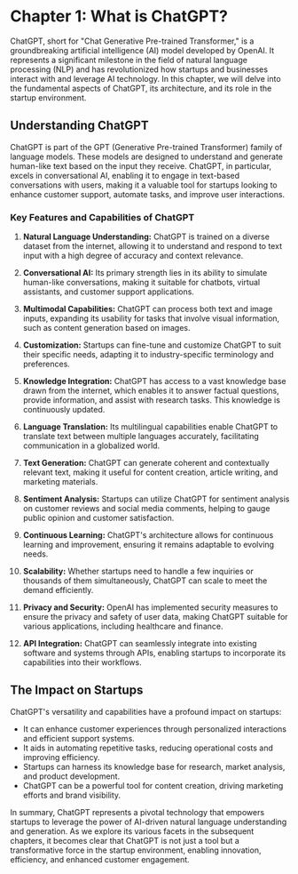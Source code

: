 Chapter 1: What is ChatGPT?
===========================

ChatGPT, short for "Chat Generative Pre-trained Transformer," is a groundbreaking artificial intelligence (AI) model developed by OpenAI. It represents a significant milestone in the field of natural language processing (NLP) and has revolutionized how startups and businesses interact with and leverage AI technology. In this chapter, we will delve into the fundamental aspects of ChatGPT, its architecture, and its role in the startup environment.

**Understanding ChatGPT**
-------------------------

ChatGPT is part of the GPT (Generative Pre-trained Transformer) family of language models. These models are designed to understand and generate human-like text based on the input they receive. ChatGPT, in particular, excels in conversational AI, enabling it to engage in text-based conversations with users, making it a valuable tool for startups looking to enhance customer support, automate tasks, and improve user interactions.

### **Key Features and Capabilities of ChatGPT**

1. **Natural Language Understanding:** ChatGPT is trained on a diverse dataset from the internet, allowing it to understand and respond to text input with a high degree of accuracy and context relevance.

2. **Conversational AI:** Its primary strength lies in its ability to simulate human-like conversations, making it suitable for chatbots, virtual assistants, and customer support applications.

3. **Multimodal Capabilities:** ChatGPT can process both text and image inputs, expanding its usability for tasks that involve visual information, such as content generation based on images.

4. **Customization:** Startups can fine-tune and customize ChatGPT to suit their specific needs, adapting it to industry-specific terminology and preferences.

5. **Knowledge Integration:** ChatGPT has access to a vast knowledge base drawn from the internet, which enables it to answer factual questions, provide information, and assist with research tasks. This knowledge is continuously updated.

6. **Language Translation:** Its multilingual capabilities enable ChatGPT to translate text between multiple languages accurately, facilitating communication in a globalized world.

7. **Text Generation:** ChatGPT can generate coherent and contextually relevant text, making it useful for content creation, article writing, and marketing materials.

8. **Sentiment Analysis:** Startups can utilize ChatGPT for sentiment analysis on customer reviews and social media comments, helping to gauge public opinion and customer satisfaction.

9. **Continuous Learning:** ChatGPT's architecture allows for continuous learning and improvement, ensuring it remains adaptable to evolving needs.

10. **Scalability:** Whether startups need to handle a few inquiries or thousands of them simultaneously, ChatGPT can scale to meet the demand efficiently.

11. **Privacy and Security:** OpenAI has implemented security measures to ensure the privacy and safety of user data, making ChatGPT suitable for various applications, including healthcare and finance.

12. **API Integration:** ChatGPT can seamlessly integrate into existing software and systems through APIs, enabling startups to incorporate its capabilities into their workflows.

**The Impact on Startups**
--------------------------

ChatGPT's versatility and capabilities have a profound impact on startups:

* It can enhance customer experiences through personalized interactions and efficient support systems.
* It aids in automating repetitive tasks, reducing operational costs and improving efficiency.
* Startups can harness its knowledge base for research, market analysis, and product development.
* ChatGPT can be a powerful tool for content creation, driving marketing efforts and brand visibility.

In summary, ChatGPT represents a pivotal technology that empowers startups to leverage the power of AI-driven natural language understanding and generation. As we explore its various facets in the subsequent chapters, it becomes clear that ChatGPT is not just a tool but a transformative force in the startup environment, enabling innovation, efficiency, and enhanced customer engagement.
